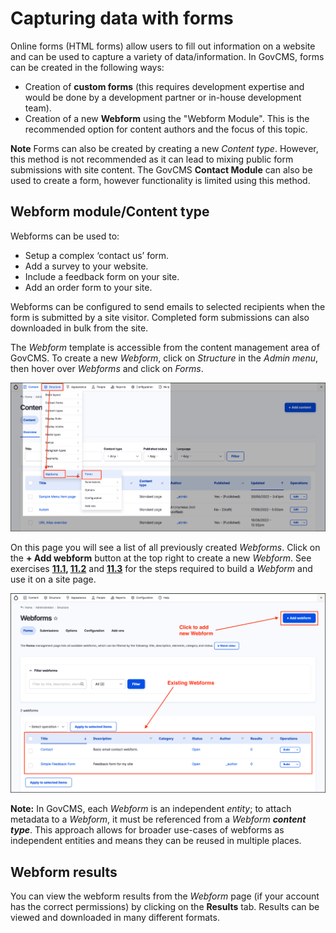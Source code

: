 # Capturing data with forms

Online forms \(HTML forms\) allow users to fill out information on a website and can be used to capture a variety of data/information. In GovCMS, forms can be created in the following ways:

* Creation of **custom forms** \(this requires development expertise and would be done by a development partner or in-house development team\).
* Creation of a new **Webform** using the "Webform Module". This is the recommended option for content authors and the focus of this topic.

**Note** Forms can also be created by creating a new _Content type_. However, this method is not recommended as it can lead to mixing public form submissions with site content. The GovCMS **Contact Module** can also be used to create a form, however functionality is limited using this method.

## Webform module/Content type

Webforms can be used to:

* Setup a complex ‘contact us’ form.
* Add a survey to your website.
* Include a feedback form on your site.
* Add an order form to your site.

Webforms can be configured to send emails to selected recipients when the form is submitted by a site visitor. Completed form submissions can also downloaded in bulk from the site.

The _Webform_ template is accessible from the content management area of GovCMS. To create a new _Webform_, click on _Structure_ in the _Admin menu_, then hover over _Webforms_ and click on _Forms_. 

![Image of accessing Webforms from Admin menu](../.gitbook/assets/Unit-11-Webforms-1.png)

On this page you will see a list of all previously created _Webforms_. Click on the **+ Add webform** button at the top right to create a new _Webform_. See exercises **[11.1](https://salsa-digital.gitbook.io/govcms-content-administration/unit-11-capturing-data-with-forms/exercise-11-1-create-a-basic-webform), [11.2](https://salsa-digital.gitbook.io/govcms-content-administration/unit-11-capturing-data-with-forms/exercise-11-2-attach-a-form-to-a-webform-page)** and **[11.3](https://salsa-digital.gitbook.io/govcms-content-administration/unit-11-capturing-data-with-forms/exercise-11-3-create-an-event-registration-form)** for the steps required to build a _Webform_ and use it on a site page.

![Image of accessing Webforms from Admin menu](../.gitbook/assets/Unit-11-Webforms-2.png)


**Note:** In GovCMS, each _Webform_ is an independent _entity_; to attach metadata to a _Webform_, it must be referenced from a _Webform_ _**content type**_. This approach allows for broader use-cases of webforms as independent entities and means they can be reused in multiple places.

## Webform results

You can view the webform results from the _Webform_ page \(if your account has the correct permissions\) by clicking on the **Results** tab. Results can be viewed and downloaded in many different formats.
